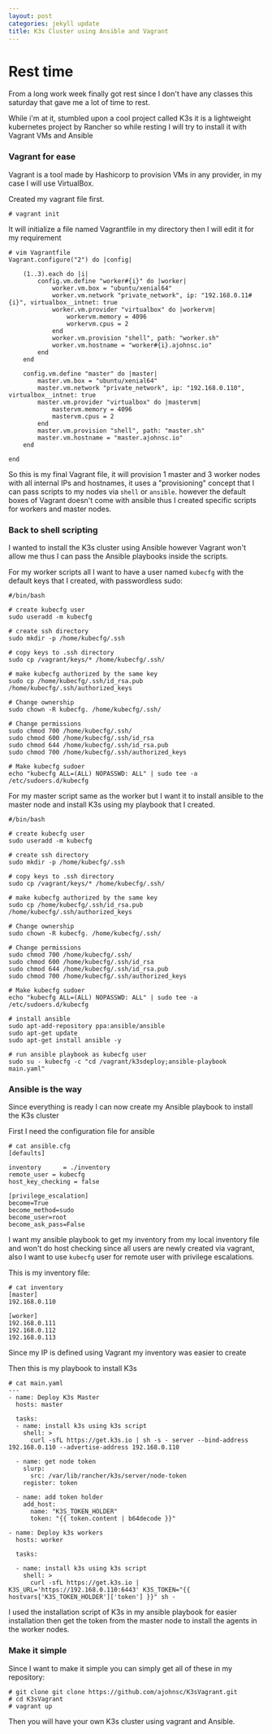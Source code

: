 ```yaml
---
layout: post
categories: jekyll update
title: K3s Cluster using Ansible and Vagrant
---
```

# Rest time

From a long work week finally got rest since I don't have any classes this saturday that gave me a lot of time to rest.

While i'm at it, stumbled upon a cool project called K3s it is a lightweight kubernetes project by Rancher so while resting I will try to install it with Vagrant VMs and Ansible

### Vagrant for ease

Vagrant is a tool made by Hashicorp to provision VMs in any provider, in my case I will use VirtualBox.

Created my vagrant file first.
```
# vagrant init
```

It will initialize a file named Vagrantfile in my directory then I will edit it for my requirement
```
# vim Vagrantfile
Vagrant.configure("2") do |config|

	(1..3).each do |i|
		config.vm.define "worker#{i}" do |worker|
			worker.vm.box = "ubuntu/xenial64"
			worker.vm.network "private_network", ip: "192.168.0.11#{i}", virtualbox__intnet: true
			worker.vm.provider "virtualbox" do |workervm|
				workervm.memory = 4096
				workervm.cpus = 2
			end
			worker.vm.provision "shell", path: "worker.sh"
			worker.vm.hostname = "worker#{i}.ajohnsc.io"
		end
	end

	config.vm.define "master" do |master|
		master.vm.box = "ubuntu/xenial64"
		master.vm.network "private_network", ip: "192.168.0.110", virtualbox__intnet: true
		master.vm.provider "virtualbox" do |mastervm|
			mastervm.memory = 4096
			mastervm.cpus = 2
		end
		master.vm.provision "shell", path: "master.sh"
		master.vm.hostname = "master.ajohnsc.io"
	end

end
```

So this is my final Vagrant file, it will provision 1 master and 3 worker nodes with all internal IPs and hostnames, it uses a "provisioning" concept that I can pass scripts to my nodes via `shell` or `ansible`. however the default boxes of Vagrant doesn't come with ansible thus I created specific scripts for workers and master nodes.


### Back to shell scripting

I wanted to install the K3s cluster using Ansible however Vagrant won't allow me thus I can pass the Ansible playbooks inside the scripts.

For my worker scripts all I want to have a user named `kubecfg` with the default keys that I created, with passwordless sudo:
```
#/bin/bash

# create kubecfg user
sudo useradd -m kubecfg

# create ssh directory
sudo mkdir -p /home/kubecfg/.ssh

# copy keys to .ssh directory
sudo cp /vagrant/keys/* /home/kubecfg/.ssh/

# make kubecfg authorized by the same key
sudo cp /home/kubecfg/.ssh/id_rsa.pub /home/kubecfg/.ssh/authorized_keys

# Change ownership
sudo chown -R kubecfg. /home/kubecfg/.ssh/

# Change permissions
sudo chmod 700 /home/kubecfg/.ssh/
sudo chmod 600 /home/kubecfg/.ssh/id_rsa
sudo chmod 644 /home/kubecfg/.ssh/id_rsa.pub
sudo chmod 700 /home/kubecfg/.ssh/authorized_keys

# Make kubecfg sudoer
echo "kubecfg ALL=(ALL)	NOPASSWD: ALL" | sudo tee -a /etc/sudoers.d/kubecfg
```

For my master script same as  the worker but I want it to install ansible to the master node and install K3s using my playbook that I created.
```
#/bin/bash

# create kubecfg user
sudo useradd -m kubecfg

# create ssh directory
sudo mkdir -p /home/kubecfg/.ssh

# copy keys to .ssh directory
sudo cp /vagrant/keys/* /home/kubecfg/.ssh/

# make kubecfg authorized by the same key
sudo cp /home/kubecfg/.ssh/id_rsa.pub /home/kubecfg/.ssh/authorized_keys

# Change ownership
sudo chown -R kubecfg. /home/kubecfg/.ssh/

# Change permissions
sudo chmod 700 /home/kubecfg/.ssh/
sudo chmod 600 /home/kubecfg/.ssh/id_rsa
sudo chmod 644 /home/kubecfg/.ssh/id_rsa.pub
sudo chmod 700 /home/kubecfg/.ssh/authorized_keys

# Make kubecfg sudoer
echo "kubecfg ALL=(ALL)	NOPASSWD: ALL" | sudo tee -a /etc/sudoers.d/kubecfg

# install ansible
sudo apt-add-repository ppa:ansible/ansible
sudo apt-get update
sudo apt-get install ansible -y

# run ansible playbook as kubecfg user
sudo su - kubecfg -c "cd /vagrant/k3sdeploy;ansible-playbook main.yaml"
```

### Ansible is the way

Since everything is ready I can now create my Ansible playbook to install the K3s cluster

First I need the configuration file for ansible
```
# cat ansible.cfg
[defaults]

inventory      = ./inventory
remote_user = kubecfg
host_key_checking = false

[privilege_escalation]
become=True
become_method=sudo
become_user=root
become_ask_pass=False
```
I want my ansible playbook to get my inventory from my local inventory file and won't do host checking since all users are newly created via vagrant, also I want to use `kubecfg` user for remote user with privilege escalations.

This is my inventory file:
```
# cat inventory
[master]
192.168.0.110

[worker]
192.168.0.111
192.168.0.112
192.168.0.113
```
Since my IP is defined using Vagrant my inventory was easier to create

Then this is my playbook to install K3s
```
# cat main.yaml
---
- name: Deploy K3s Master
  hosts: master

  tasks:
  - name: install k3s using k3s script
    shell: >
      curl -sfL https://get.k3s.io | sh -s - server --bind-address 192.168.0.110 --advertise-address 192.168.0.110

  - name: get node token
    slurp:
      src: /var/lib/rancher/k3s/server/node-token
    register: token

  - name: add token holder
    add_host:
      name: "K3S_TOKEN_HOLDER"
      token: "{{ token.content | b64decode }}"

- name: Deploy k3s workers
  hosts: worker

  tasks:
  
  - name: install k3s using k3s script
    shell: >
      curl -sfL https://get.k3s.io | K3S_URL='https://192.168.0.110:6443' K3S_TOKEN="{{ hostvars['K3S_TOKEN_HOLDER']['token'] }}" sh -
```

I used the installation script of K3s in my ansible playbook for easier installation then get the token from the master node to install the agents in the worker nodes.

### Make it simple

Since I want to make it simple you can simply get all of these in my repository:
```
# git clone git clone https://github.com/ajohnsc/K3sVagrant.git
# cd K3sVagrant
# vagrant up
```

Then you will have your own K3s cluster using vagrant and Ansible.
